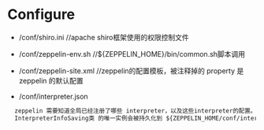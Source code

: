 # Configure

* /conf/shiro.ini //apache shiro框架使用的权限控制文件

* /conf/zeppelin-env.sh //${ZEPPELIN_HOME}/bin/common.sh脚本调用

* /conf/zeppelin-site.xml //zeppelin的配置模板，被注释掉的 property 是 zeppelin 的默认配置

* /conf/interpreter.json 
```md
  zeppelin 需要知道全局已经注册了哪些 interpreter，以及这些interpreter的配置。
  InterpreterInfoSaving类 的唯一实例会被持久化到 ${ZEPPELIN_HOME/conf/interpreter.json文件。
``` 